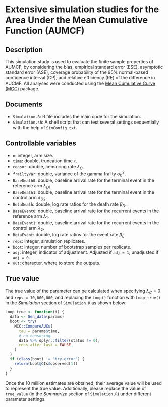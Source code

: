 # Extensive simulation studies for the Area Under the Mean Cumulative Function (AUMCF)

## Description
This simulation study is used to evaluate the finite sample properties of AUMCF, by considering the bias, empirical standard error (ESE), asymptotic standard error (ASE), coverage probability of the 95% normal-based confidence interval (CP), and relative efficiency (RE) of the difference in AUCMF. All analyses were conducted using the [Mean Cumulative Curve (MCC)](https://github.com/zrmacc/MCC}) package.

## Documents
- `Simulation.R`: R file includes the main code for the simulation.
- `Simulation.sh`: A shell script that can test several settings sequentially with the help of `SimConfig.txt`.

## Controllable variables
- `n`: integer, arm size.
- `time`: double, truncation time $\tau$.
- `censor`: double, censoring rate $\lambda_C$.
- `frailtyVar`: double, variance of the gamma frailty $\sigma_0^2$.
- `BaseDeath0`: double, baseline arrival rate for the terminal event in the reference arm $\lambda_{D1}$.
- `BaseDeath1`: double, baseline arrival rate for the terminal event in the control arm $\lambda_{D2}$.
- `BetaDeath`: double, log rate ratios for the death rate $\beta_D$.
- `BaseEvent0`: double, baseline arrival rate for the recurrent events in the reference arm $\lambda_1$.
- `BaseEvent1`: double, baseline arrival rate for the recurrent events in the control arm $\lambda_2$.
- `BetaEvent`: double, log rate ratios for the event rate $\beta_E$.
- `reps`: integer, simulation replicates.
- `boot`: integer, number of bootstrap samples per replicate.
- `adj`: integer, indicator of adjustment. Adjusted if `adj = 1`; unadjusted if `adj = 0`.
- `out`: character, where to store the outputs.

## True value
The true value of the parameter can be calculated when specifying $\lambda_C=0$ and `reps = 10,000,000`, and replacing the `Loop()` function with `Loop_true()` in the $\textit{Simulation}$ section of `Simulation.R` as shown below:

```r
Loop_true <- function(i) {
  data <- Gen_data(params)
  boot <- try(
    MCC::CompareAUCs(
      tau = params$time,
      # no censoring
      data %>% dplyr::filter(status != 0),
      cens_after_last = FALSE
    )
  )
  if (class(boot) != "try-error") {
    return(boot@CIs$observed[1])
  }
}
```
Once the 10 million estimates are obtained, their average value will be used to represent the true value. Additionally, please replace the value of `true_value` (in the $\textit{Summarize}$ section of `Simulation.R`) under different parameter settings.

